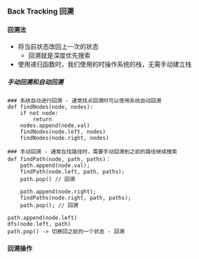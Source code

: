 ### Back Tracking 回溯

#### 回溯法
- 将当前状态改回上一次的状态
    - 回溯就是深度优先搜索
- 使用递归函数时，我们使用的时操作系统的栈，无需手动建立栈

##### 手动回溯和自动回溯

```
### 系统自动进行回溯 - 通常找点回溯时可以使用系统自动回溯
def findNodes(node, nodes):
    if not node:
        return
    nodes.append(node.val)
    findNodes(node.left, nodes)
    findNodes(node.right, nodes)
```

```
### 手动回溯 - 通常在找路径时，需要手动回溯到之前的路径继续搜索
def findPath(node, path, paths)：
    path.append(node.val);
    findPath(node.left, path, paths);
    path.pop() // 回溯

    path.append(node.right);
    findPaths(node.right, path, paths);
    path.pop(); // 回溯
```


```aidl
path.append(node.left)
dfs(node.left, path)
path.pop() -> 切换回之前的一个状态 - 回溯
```
#### 回溯操作